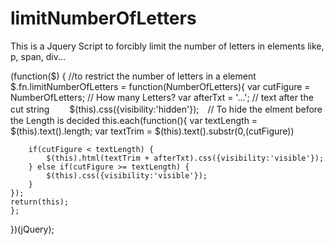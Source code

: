 # limitNumberOfLetters
This is a Jquery Script to forcibly limit the number of letters in elements like, p, span, div...

(function($) {
    //to restrict the number of letters in a element
    $.fn.limitNumberOfLetters = function(NumberOfLetters){
    var cutFigure = NumberOfLetters; // How many Letters?
    var afterTxt = '...'; // text after the cut string
 　　$(this).css({visibility:'hidden'});　// To hide the elment before the Length is decided
    this.each(function(){
        var textLength = $(this).text().length;
        var textTrim = $(this).text().substr(0,(cutFigure))
 
        if(cutFigure < textLength) {
            $(this).html(textTrim + afterTxt).css({visibility:'visible'});
        } else if(cutFigure >= textLength) {
            $(this).css({visibility:'visible'});
        }
    });
	return(this);
    };
})(jQuery);
